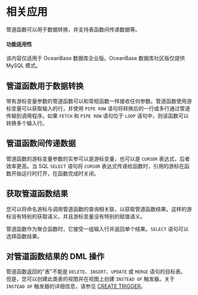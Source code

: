 相关应用 
=========================

管道函数可以用于数据转换，并支持表函数间传递数据等。

  <main id="notice" >
    <h4>功能适用性</h4>
    <p>该内容仅适用于 OceanBase 数据库企业版。OceanBase 数据库社区版仅提供 MySQL 模式。</p>
  </main>

管道函数用于数据转换 
-------------------------------

带有游标变量参数的管道函数可以和常规函数一样接收任何参数。管道函数使用游标变量可以获取输入的行，并使用 `PIPE ROW` 语句将转换后的一行或多行通过管道传输到调用程序。如果 `FETCH` 和 `PIPE ROW` 语句位于 `LOOP` 语句中，则该函数可以转换多个输入行。

管道函数间传递数据 
------------------------------

管道函数的游标变量参数的实参可以是游标变量，也可以是 `CURSOR` 表达式，后者效率更高。当 SQL `SELECT` 语句将 `CURSOR` 表达式传递给函数时，引用的游标在函数开始运行时打开，在函数完成时关闭。

获取管道函数结果 
-----------------------------

您可以将命名游标与调用管道函数的查询相关联，以获取管道函数结果。这样的游标没有特别的获取语义，并且游标变量没有特别的赋值语义。

管道函数作为聚合函数时，它接受一组输入行并返回单个结果。`SELECT` 语句可以选择函数结果。

对管道函数结果的 DML 操作 
------------------------------------

管道函数返回的"表"不能是 `DELETE`、`INSERT`、`UPDATE` 或 `MERGE` 语句的目标表。 但是，您可以创建此类表的视图并在视图上创建 `INSTEAD OF` 触发器。关于 `INSTEAD OF` 触发器的详细信息，请参见 [CREATE TRIGGER](../../1100.ddl-operations-on-stored-pl-units-oracle/1100.create-trigger-oracle.md)。

